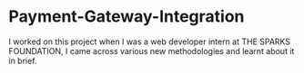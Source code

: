 # Payment-Gateway-Integration
I worked on this project when I was a web developer intern at THE SPARKS FOUNDATION, I came across various new methodologies and learnt about it in brief.

